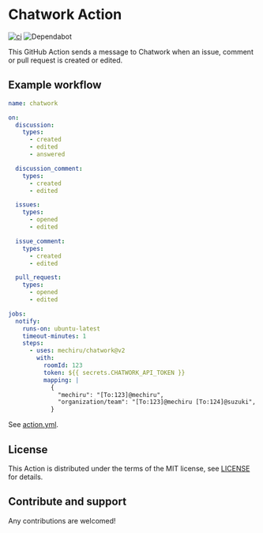 # Chatwork Action

[![ci](https://github.com/mechiru/chatwork/workflows/ci/badge.svg)](https://github.com/mechiru/chatwork/actions?query=workflow:ci)
![Dependabot](https://api.dependabot.com/badges/status?host=github&repo=mechiru/chatwork)

This GitHub Action sends a message to Chatwork when an issue, comment or pull request is created or edited.

## Example workflow

```yaml
name: chatwork

on:
  discussion:
    types:
      - created
      - edited
      - answered

  discussion_comment:
    types:
      - created
      - edited

  issues:
    types:
      - opened
      - edited

  issue_comment:
    types:
      - created
      - edited

  pull_request:
    types:
      - opened
      - edited

jobs:
  notify:
    runs-on: ubuntu-latest
    timeout-minutes: 1
    steps:
      - uses: mechiru/chatwork@v2
        with:
          roomId: 123
          token: ${{ secrets.CHATWORK_API_TOKEN }}
          mapping: |
            {
              "mechiru": "[To:123]@mechiru",
              "organization/team": "[To:123]@mechiru [To:124]@suzuki",
            }
```

See [action.yml](./action.yml).

## License

This Action is distributed under the terms of the MIT license, see [LICENSE](./LICENSE) for details.

## Contribute and support

Any contributions are welcomed!
